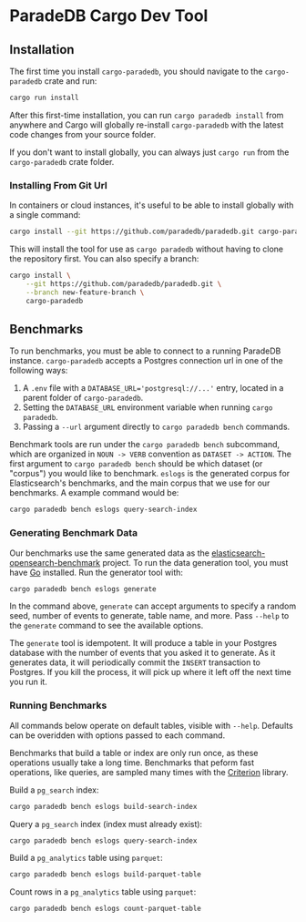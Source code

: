 # ParadeDB Cargo Dev Tool

## Installation

The first time you install `cargo-paradedb`, you should navigate to the `cargo-paradedb` crate and run:

```sh
cargo run install
```

After this first-time installation, you can run `cargo paradedb install` from anywhere and Cargo will globally re-install `cargo-paradedb` with the latest code changes from your source folder.

If you don't want to install globally, you can always just `cargo run` from the `cargo-paradedb` crate folder.

### Installing From Git Url

In containers or cloud instances, it's useful to be able to install globally with a single command:

```sh
cargo install --git https://github.com/paradedb/paradedb.git cargo-paradedb
```

This will install the tool for use as `cargo paradedb` without having to clone the repository first. You can also specify a branch:

```sh
cargo install \
    --git https://github.com/paradedb/paradedb.git \
    --branch new-feature-branch \
    cargo-paradedb
```

## Benchmarks

To run benchmarks, you must be able to connect to a running ParadeDB instance. `cargo-paradedb` accepts a Postgres connection url in one of the following ways:
1. A `.env` file with a `DATABASE_URL='postgresql://...'` entry, located in a parent folder of `cargo-paradedb`.
2. Setting the `DATABASE_URL` environment variable when running `cargo paradedb`.
3. Passing a `--url` argument directly to `cargo paradedb bench` commands.

Benchmark tools are run under the `cargo paradedb bench` subcommand, which are organized in `NOUN -> VERB` convention as `DATASET -> ACTION`. The first argument to `cargo paradedb bench` should be which dataset (or "corpus") you would like to benchmark. `eslogs` is the generated corpus for Elasticsearch's benchmarks, and the main corpus that we use for our benchmarks. A example command would be:

```sh
cargo paradedb bench eslogs query-search-index
```

### Generating Benchmark Data

Our benchmarks use the same generated data as the [elasticsearch-opensearch-benchmark](https://github.com/elastic/elasticsearch-opensearch-benchmark) project. To run the data generation tool, you must have [Go](https://go.dev/doc/install) installed. Run the generator tool with:

```sh
cargo paradedb bench eslogs generate
```

In the command above, `generate` can accept arguments to specify a random seed, number of events to generate, table name, and more. Pass `--help` to the `generate` command to see the available options.

The `generate` tool is idempotent. It will produce a table in your Postgres database with the number of events that you asked it to generate. As it generates data, it will periodically commit the `INSERT` transaction to Postgres. If you kill the process, it will pick up where it left off the next time you run it.

### Running Benchmarks

All commands below operate on default tables, visible with `--help`. Defaults can be overidden with options passed to each command.

Benchmarks that build a table or index are only run once, as these operations usually take a long time. Benchmarks that peform fast operations, like queries, are sampled many times with the [Criterion](https://github.com/bheisler/criterion.rs) library.

Build a `pg_search` index:
```sh
cargo paradedb bench eslogs build-search-index
```

Query a `pg_search` index (index must already exist):
```sh
cargo paradedb bench eslogs query-search-index
```

Build a `pg_analytics` table using `parquet`:
```sh
cargo paradedb bench eslogs build-parquet-table
```

Count rows in a `pg_analytics` table using `parquet`:
```sh
cargo paradedb bench eslogs count-parquet-table
```
